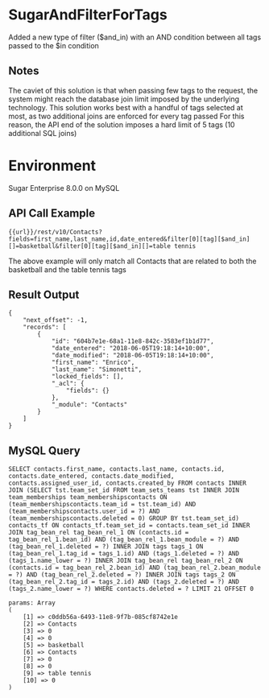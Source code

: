 # SugarAndFilterForTags
Added a new type of filter ($and_in) with an AND condition between all tags passed to the $in condition

## Notes
The caviet of this solution is that when passing few tags to the request, the system might reach the database join limit imposed by the underlying technology. This solution works best with a handful of tags selected at most, as two additional joins are enforced for every tag passed
For this reason, the API end of the solution imposes a hard limit of 5 tags (10 additional SQL joins)

# Environment
Sugar Enterprise 8.0.0 on MySQL

## API Call Example

`{{url}}/rest/v10/Contacts?fields=first_name,last_name,id,date_entered&filter[0][tag][$and_in][]=basketball&filter[0][tag][$and_in][]=table tennis`

The above example will only match all Contacts that are related to both the basketball and the table tennis tags

## Result Output

```
{
    "next_offset": -1,
    "records": [
        {
            "id": "604b7e1e-68a1-11e8-842c-3583ef1b1d77",
            "date_entered": "2018-06-05T19:18:14+10:00",
            "date_modified": "2018-06-05T19:18:14+10:00",
            "first_name": "Enrico",
            "last_name": "Simonetti",
            "locked_fields": [],
            "_acl": {
                "fields": {}
            },
            "_module": "Contacts"
        }
    ]
}
```
 

## MySQL Query

`SELECT contacts.first_name, contacts.last_name, contacts.id, contacts.date_entered, contacts.date_modified, contacts.assigned_user_id, contacts.created_by FROM contacts INNER JOIN (SELECT tst.team_set_id FROM team_sets_teams tst INNER JOIN team_memberships team_membershipscontacts ON (team_membershipscontacts.team_id = tst.team_id) AND (team_membershipscontacts.user_id = ?) AND (team_membershipscontacts.deleted = 0) GROUP BY tst.team_set_id) contacts_tf ON contacts_tf.team_set_id = contacts.team_set_id INNER JOIN tag_bean_rel tag_bean_rel_1 ON (contacts.id = tag_bean_rel_1.bean_id) AND (tag_bean_rel_1.bean_module = ?) AND (tag_bean_rel_1.deleted = ?) INNER JOIN tags tags_1 ON (tag_bean_rel_1.tag_id = tags_1.id) AND (tags_1.deleted = ?) AND (tags_1.name_lower = ?) INNER JOIN tag_bean_rel tag_bean_rel_2 ON (contacts.id = tag_bean_rel_2.bean_id) AND (tag_bean_rel_2.bean_module = ?) AND (tag_bean_rel_2.deleted = ?) INNER JOIN tags tags_2 ON (tag_bean_rel_2.tag_id = tags_2.id) AND (tags_2.deleted = ?) AND (tags_2.name_lower = ?) WHERE contacts.deleted = ? LIMIT 21 OFFSET 0`

```
params: Array
(
    [1] => c0ddb56a-6493-11e8-9f7b-085cf8742e1e
    [2] => Contacts
    [3] => 0
    [4] => 0
    [5] => basketball
    [6] => Contacts
    [7] => 0
    [8] => 0
    [9] => table tennis
    [10] => 0
)
```

